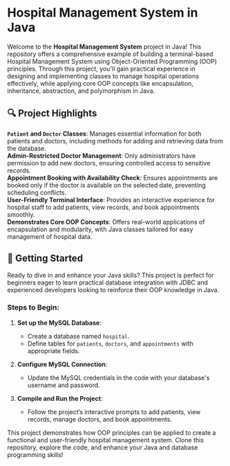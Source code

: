 # Hospital Management System in Java

Welcome to the **Hospital Management System** project in Java! This repository offers a comprehensive example of building a terminal-based Hospital Management System using Object-Oriented Programming (OOP) principles. Through this project, you'll gain practical experience in designing and implementing classes to manage hospital operations effectively, while applying core OOP concepts like encapsulation, inheritance, abstraction, and polymorphism in Java.

## 🔍 Project Highlights

**`Patient` and `Doctor` Classes**: Manages essential information for both patients and doctors, including methods for adding and retrieving data from the database.  
**Admin-Restricted Doctor Management**: Only administrators have permission to add new doctors, ensuring controlled access to sensitive records.  
**Appointment Booking with Availability Check**: Ensures appointments are booked only if the doctor is available on the selected date, preventing scheduling conflicts.  
**User-Friendly Terminal Interface**: Provides an interactive experience for hospital staff to add patients, view records, and book appointments smoothly.  
**Demonstrates Core OOP Concepts**: Offers real-world applications of encapsulation and modularity, with Java classes tailored for easy management of hospital data.

## 🚀 Getting Started

Ready to dive in and enhance your Java skills? This project is perfect for beginners eager to learn practical database integration with JDBC and experienced developers looking to reinforce their OOP knowledge in Java.

### Steps to Begin:

1. **Set up the MySQL Database**:
   - Create a database named `hospital`.
   - Define tables for `patients`, `doctors`, and `appointments` with appropriate fields.

2. **Configure MySQL Connection**:
   - Update the MySQL credentials in the code with your database's username and password.

3. **Compile and Run the Project**:
   - Follow the project’s interactive prompts to add patients, view records, manage doctors, and book appointments.

This project demonstrates how OOP principles can be applied to create a functional and user-friendly hospital management system. Clone this repository, explore the code, and enhance your Java and database programming skills!
